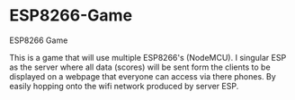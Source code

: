 # ESP8266-Game
ESP8266 Game

This is a game that will use multiple ESP8266's (NodeMCU). I singular ESP as the server where all data (scores) will be sent form the clients to be displayed on a webpage that everyone can access via there phones. By easily hopping onto the wifi network produced by server ESP. 
